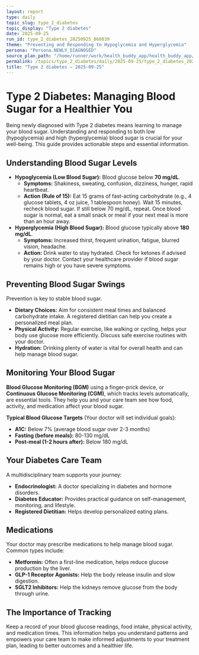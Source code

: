 ```yaml
---
layout: report
type: daily
topic_slug: type_2_diabetes
topic_display: "Type 2 diabetes"
date: 2025-09-25
run_id: type_2_diabetes_20250925_060839
theme: "Preventing and Responding to Hypoglycemia and Hyperglycemia"
persona: "Persona.NEWLY_DIAGNOSED"
source_plan_path: "/home/runner/work/health_buddy_app/health_buddy_app/.results/type_2_diabetes/weekly_plan/2025-09-22/plan.json"
permalink: /topics/type_2_diabetes/daily/2025-09-25/type_2_diabetes_20250925_060839/
title: "Type 2 diabetes — 2025-09-25"
---
```


# Type 2 Diabetes: Managing Blood Sugar for a Healthier You

Being newly diagnosed with Type 2 diabetes means learning to manage your blood sugar. Understanding and responding to both low (hypoglycemia) and high (hyperglycemia) blood sugar is crucial for your well-being. This guide provides actionable steps and essential information.

## Understanding Blood Sugar Levels

*   **Hypoglycemia (Low Blood Sugar):** Blood glucose below **70 mg/dL**.
    *   **Symptoms:** Shakiness, sweating, confusion, dizziness, hunger, rapid heartbeat.
    *   **Action (Rule of 15):** Eat 15 grams of fast-acting carbohydrate (e.g., 4 glucose tablets, 4 oz juice, 1 tablespoon honey). Wait 15 minutes, recheck blood sugar. If still below 70 mg/dL, repeat. Once blood sugar is normal, eat a small snack or meal if your next meal is more than an hour away.
*   **Hyperglycemia (High Blood Sugar):** Blood glucose typically above **180 mg/dL**.
    *   **Symptoms:** Increased thirst, frequent urination, fatigue, blurred vision, headache.
    *   **Action:** Drink water to stay hydrated. Check for ketones if advised by your doctor. Contact your healthcare provider if blood sugar remains high or you have severe symptoms.

## Preventing Blood Sugar Swings

Prevention is key to stable blood sugar.
*   **Dietary Choices:** Aim for consistent meal times and balanced carbohydrate intake. A registered dietitian can help you create a personalized meal plan.
*   **Physical Activity:** Regular exercise, like walking or cycling, helps your body use glucose more efficiently. Discuss safe exercise routines with your doctor.
*   **Hydration:** Drinking plenty of water is vital for overall health and can help manage blood sugar.

## Monitoring Your Blood Sugar

**Blood Glucose Monitoring (BGM)** using a finger-prick device, or **Continuous Glucose Monitoring (CGM)**, which tracks levels automatically, are essential tools. They help you and your care team see how food, activity, and medication affect your blood sugar.

**Typical Blood Glucose Targets** (Your doctor will set individual goals):
*   **A1C:** Below 7% (average blood sugar over 2-3 months)
*   **Fasting (before meals):** 80-130 mg/dL
*   **Post-meal (1-2 hours after):** Below 180 mg/dL

## Your Diabetes Care Team

A multidisciplinary team supports your journey:
*   **Endocrinologist:** A doctor specializing in diabetes and hormone disorders.
*   **Diabetes Educator:** Provides practical guidance on self-management, monitoring, and lifestyle.
*   **Registered Dietitian:** Helps develop personalized eating plans.

## Medications

Your doctor may prescribe medications to help manage blood sugar. Common types include:
*   **Metformin:** Often a first-line medication, helps reduce glucose production by the liver.
*   **GLP-1 Receptor Agonists:** Help the body release insulin and slow digestion.
*   **SGLT2 Inhibitors:** Help the kidneys remove glucose from the body through urine.

## The Importance of Tracking

Keep a record of your blood glucose readings, food intake, physical activity, and medication times. This information helps you understand patterns and empowers your care team to make informed adjustments to your treatment plan, leading to better outcomes and a healthier life.
